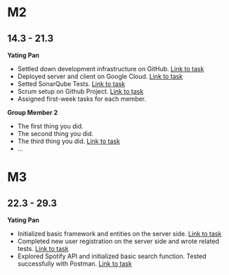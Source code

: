 # M2

## 14.3 - 21.3

**Yating Pan**

- Settled down development infrastructure on GitHub. [Link to task](https://github.com/sopra-fs24-group-27/)
- Deployed server and client on Google Cloud. [Link to task](https://sopra-fs24-group-27-client.oa.r.appspot.com/)
- Setted SonarQube Tests. [Link to task](https://sonarcloud.io/organizations/sopra-fs24-group-27/projects/)
- Scrum setup on Github Project. [Link to task](https://github.com/orgs/sopra-fs24-group-27/projects/3)
- Assigned first-week tasks for each member.


**Group Member 2**

- The first thing you did.
- The second thing you did.
- The third thing you did. [Link to task](https://www.example.com)
- ...

# M3

## 22.3 - 29.3

**Yating Pan**

- Initialized basic framework and entities on the server side. [Link to task](https://github.com/sopra-fs24-group-27/sopra-fs24-group-27-server/commit/80ae5c8bbeb11d1a4843d25b4de672d7ed408d9f)
- Completed new user registration on the server side and wrote related tests. [Link to task](https://github.com/sopra-fs24-group-27/sopra-fs24-group-27-server/commit/80ae5c8bbeb11d1a4843d25b4de672d7ed408d9f)
- Explored Spotify API and initialized basic search function. Tested successfully with Postman. [Link to task](https://github.com/sopra-fs24-group-27/sopra-fs24-group-27-server/commit/4494faccaa8983f6d5db4df16faa0ece96523909)


